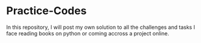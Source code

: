 # Practice-Codes
In this repository, I will post my own solution to all the challenges and tasks I face reading books on python or coming accross a project online.
